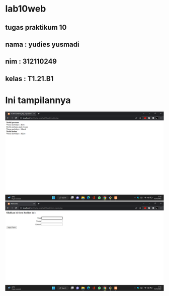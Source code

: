 # lab10web

## tugas praktikum 10

## nama : yudies yusmadi
## nim : 312110249
## kelas : T1.21.B1

# Ini tampilannya

![gambar 1](screenshot/ss1.png.png)
![gambar 2](screenshot/ss2.png.png)
